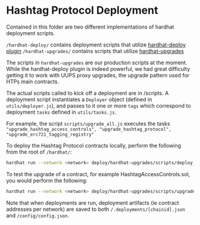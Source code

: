 # Hashtag Protocol Deployment

Contained in this folder are two different implementations of hardhat deployment scripts.

`/hardhat-deploy/` contains deployment scripts that utilize [hardhat-deploy plugin](https://hardhat.org/plugins/hardhat-deploy.html) `/hardhat-upgrades/` contains scripts that utilize [hardhat-upgrades](https://hardhat.org/plugins/openzeppelin-hardhat-upgrades.html)

The scripts in `hardhat-upgrades` are our production scripts at the moment. While the hardhat-deploy plugin is indeed powerful, we had great difficulty getting it to work with UUPS proxy upgrades, the upgrade pattern used for HTPs main contracts.

The actual scripts called to kick off a deployment are in /scripts. A deployment script instantiates a `Deployer` object (defined in `utils/deployer.js`), and passes to it one or more `tags` which correspond to deployment `tasks` defined in `utils/tasks.js`.

For example, the script `scripts/upgrade_all.js` executes the tasks `"upgrade_hashtag_access_controls", "upgrade_hashtag_protocol", "upgrade_erc721_tagging_registry"`

To deploy the Hashtag Protocol contracts locally, perform the following from the root of `/hardhat/`:

``` bash
hardhat run --network <network> deploy/hardhat-upgrades/scripts/deploy_all.js
```

To test the upgrade of a contract, for example HashtagAccessControls.sol, you would perform the following:

``` bash
hardhat run --network <network> deploy/hardhat-upgrades/scripts/upgrade_access_controls.js
```

Note that when deployments are run, deployment artifacts (ie contract addresses per network) are saved to both `/.deployments/[chainid].json` and `/config/config.json`.
